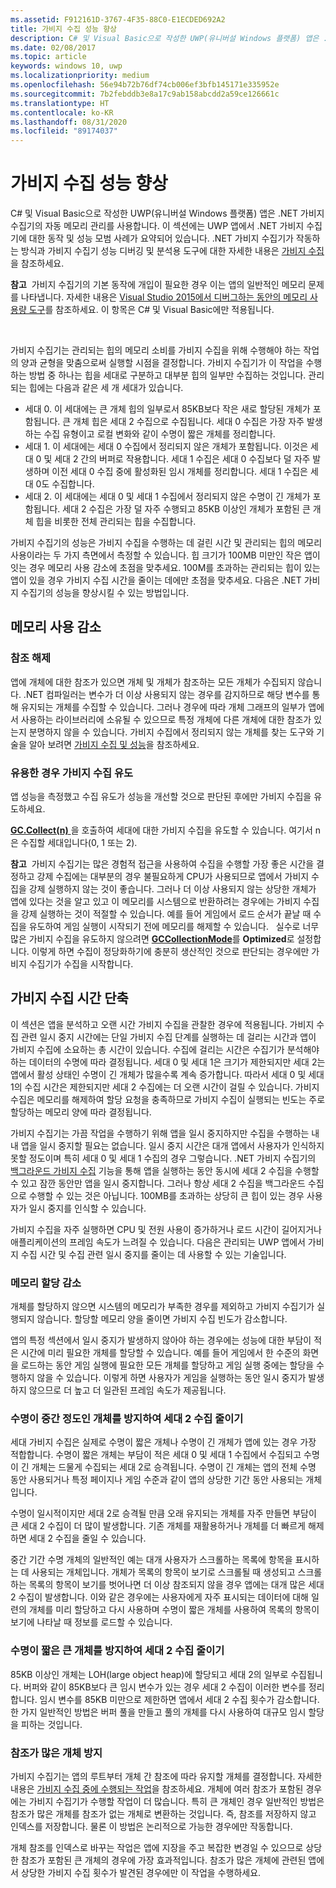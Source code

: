 ```yaml
---
ms.assetid: F912161D-3767-4F35-88C0-E1ECDED692A2
title: 가비지 수집 성능 향상
description: C# 및 Visual Basic으로 작성한 UWP(유니버설 Windows 플랫폼) 앱은 .NET 가비지 수집기의 자동 메모리 관리를 사용합니다. 이 섹션에는 UWP 앱에서 .NET 가비지 수집기에 대한 동작 및 성능 모범 사례가 요약되어 있습니다.
ms.date: 02/08/2017
ms.topic: article
keywords: windows 10, uwp
ms.localizationpriority: medium
ms.openlocfilehash: 56e94b72b76df74cb006ef3bfb145171e335952e
ms.sourcegitcommit: 7b2febddb3e8a17c9ab158abcdd2a59ce126661c
ms.translationtype: HT
ms.contentlocale: ko-KR
ms.lasthandoff: 08/31/2020
ms.locfileid: "89174037"
---
```

# <a name="improve-garbage-collection-performance"></a>가비지 수집 성능 향상


C# 및 Visual Basic으로 작성한 UWP(유니버설 Windows 플랫폼) 앱은 .NET 가비지 수집기의 자동 메모리 관리를 사용합니다. 이 섹션에는 UWP 앱에서 .NET 가비지 수집기에 대한 동작 및 성능 모범 사례가 요약되어 있습니다. .NET 가비지 수집기가 작동하는 방식과 가비지 수집기 성능 디버깅 및 분석용 도구에 대한 자세한 내용은 [가비지 수집](/dotnet/standard/garbage-collection/index)을 참조하세요.

**참고**  가비지 수집기의 기본 동작에 개입이 필요한 경우 이는 앱의 일반적인 메모리 문제를 나타냅니다. 자세한 내용은 [Visual Studio 2015에서 디버그하는 동안의 메모리 사용량 도구](https://devblogs.microsoft.com/devops/memory-usage-tool-while-debugging-in-visual-studio-2015/)를 참조하세요. 이 항목은 C# 및 Visual Basic에만 적용됩니다.

 

가비지 수집기는 관리되는 힙의 메모리 소비를 가비지 수집을 위해 수행해야 하는 작업의 양과 균형을 맞춤으로써 실행할 시점을 결정합니다. 가비지 수집기가 이 작업을 수행하는 방법 중 하나는 힙을 세대로 구분하고 대부분 힙의 일부만 수집하는 것입니다. 관리되는 힙에는 다음과 같은 세 개 세대가 있습니다.

-   세대 0. 이 세대에는 큰 개체 힙의 일부로서 85KB보다 작은 새로 할당된 개체가 포함됩니다. 큰 개체 힙은 세대 2 수집으로 수집됩니다. 세대 0 수집은 가장 자주 발생하는 수집 유형이고 로컬 변화와 같이 수명이 짧은 개체를 정리합니다.
-   세대 1. 이 세대에는 세대 0 수집에서 정리되지 않은 개체가 포함됩니다. 이것은 세대 0 및 세대 2 간의 버퍼로 작용합니다. 세대 1 수집은 세대 0 수집보다 덜 자주 발생하며 이전 세대 0 수집 중에 활성화된 임시 개체를 정리합니다. 세대 1 수집은 세대 0도 수집합니다.
-   세대 2. 이 세대에는 세대 0 및 세대 1 수집에서 정리되지 않은 수명이 긴 개체가 포함됩니다. 세대 2 수집은 가장 덜 자주 수행되고 85KB 이상인 개체가 포함된 큰 개체 힙을 비롯한 전체 관리되는 힙을 수집합니다.

가비지 수집기의 성능은 가비지 수집을 수행하는 데 걸린 시간 및 관리되는 힙의 메모리 사용이라는 두 가지 측면에서 측정할 수 있습니다. 힙 크기가 100MB 미만인 작은 앱이 잇는 경우 메모리 사용 감소에 초점을 맞추세요. 100M를 초과하는 관리되는 힙이 있는 앱이 있을 경우 가비지 수집 시간을 줄이는 데에만 초점을 맞추세요. 다음은 .NET 가비지 수집기의 성능을 향상시킬 수 있는 방법입니다.

## <a name="reduce-memory-consumption"></a>메모리 사용 감소

### <a name="release-references"></a>참조 해제

앱에 개체에 대한 참조가 있으면 개체 및 개체가 참조하는 모든 개체가 수집되지 않습니다. .NET 컴파일러는 변수가 더 이상 사용되지 않는 경우를 감지하므로 해당 변수를 통해 유지되는 개체를 수집할 수 있습니다. 그러나 경우에 따라 개체 그래프의 일부가 앱에서 사용하는 라이브러리에 소유될 수 있으므로 특정 개체에 다른 개체에 대한 참조가 있는지 분명하지 않을 수 있습니다. 가비지 수집에서 정리되지 않는 개체를 찾는 도구와 기술을 알아 보려면 [가비지 수집 및 성능](/dotnet/standard/garbage-collection/performance)을 참조하세요.

### <a name="induce-a-garbage-collection-if-its-useful"></a>유용한 경우 가비지 수집 유도

앱 성능을 측정했고 수집 유도가 성능을 개선할 것으로 판단된 후에만 가비지 수집을 유도하세요.

[  **GC.Collect(n)** ](/dotnet/api/system.gc.collect#System_GC_Collect_System_Int32_)을 호출하여 세대에 대한 가비지 수집을 유도할 수 있습니다. 여기서 n은 수집할 세대입니다(0, 1 또는 2).

**참고**  가비지 수집기는 많은 경험적 접근을 사용하여 수집을 수행할 가장 좋은 시간을 결정하고 강제 수집에는 대부분의 경우 불필요하게 CPU가 사용되므로 앱에서 가비지 수집을 강제 실행하지 않는 것이 좋습니다. 그러나 더 이상 사용되지 않는 상당한 개체가 앱에 있다는 것을 알고 있고 이 메모리를 시스템으로 반환하려는 경우에는 가비지 수집을 강제 실행하는 것이 적절할 수 있습니다. 예를 들어 게임에서 로드 순서가 끝날 때 수집을 유도하여 게임 실행이 시작되기 전에 메모리를 해제할 수 있습니다.
 
실수로 너무 많은 가비지 수집을 유도하지 않으려면 [**GCCollectionMode**](/dotnet/api/system.gccollectionmode)를 **Optimized**로 설정합니다. 이렇게 하면 수집이 정당화하기에 충분히 생산적인 것으로 판단되는 경우에만 가비지 수집기가 수집을 시작합니다.

## <a name="reduce-garbage-collection-time"></a>가비지 수집 시간 단축

이 섹션은 앱을 분석하고 오랜 시간 가비지 수집을 관찰한 경우에 적용됩니다. 가비지 수집 관련 일시 중지 시간에는 단일 가비지 수집 단계를 실행하는 데 걸리는 시간과 앱이 가비지 수집에 소요하는 총 시간이 있습니다. 수집에 걸리는 시간은 수집기가 분석해야 하는 데이터의 수명에 따라 결정됩니다. 세대 0 및 세대 1은 크기가 제한되지만 세대 2는 앱에서 활성 상태인 수명이 긴 개체가 많을수록 계속 증가합니다. 따라서 세대 0 및 세대 1의 수집 시간은 제한되지만 세대 2 수집에는 더 오랜 시간이 걸릴 수 있습니다. 가비지 수집은 메모리를 해제하여 할당 요청을 충족하므로 가비지 수집이 실행되는 빈도는 주로 할당하는 메모리 양에 따라 결정됩니다.

가비지 수집기는 가끔 작업을 수행하기 위해 앱을 일시 중지하지만 수집을 수행하는 내내 앱을 일시 중지할 필요는 없습니다. 일시 중지 시간은 대개 앱에서 사용자가 인식하지 못할 정도이며 특히 세대 0 및 세대 1 수집의 경우 그렇습니다. .NET 가비지 수집기의 [백그라운드 가비지 수집](/dotnet/standard/garbage-collection/fundamentals) 기능을 통해 앱을 실행하는 동안 동시에 세대 2 수집을 수행할 수 있고 잠깐 동안만 앱을 일시 중지합니다. 그러나 항상 세대 2 수집을 백그라운드 수집으로 수행할 수 있는 것은 아닙니다. 100MB를 초과하는 상당히 큰 힙이 있는 경우 사용자가 일시 중지를 인식할 수 있습니다.

가비지 수집을 자주 실행하면 CPU 및 전원 사용이 증가하거나 로드 시간이 길어지거나 애플리케이션의 프레임 속도가 느려질 수 있습니다. 다음은 관리되는 UWP 앱에서 가비지 수집 시간 및 수집 관련 일시 중지를 줄이는 데 사용할 수 있는 기술입니다.

### <a name="reduce-memory-allocations"></a>메모리 할당 감소

개체를 할당하지 않으면 시스템의 메모리가 부족한 경우를 제외하고 가비지 수집기가 실행되지 않습니다. 할당할 메모리 양을 줄이면 가비지 수집 빈도가 감소합니다.

앱의 특정 섹션에서 일시 중지가 발생하지 않아야 하는 경우에는 성능에 대한 부담이 적은 시간에 미리 필요한 개체를 할당할 수 있습니다. 예를 들어 게임에서 한 수준의 화면을 로드하는 동안 게임 실행에 필요한 모든 개체를 할당하고 게임 실행 중에는 할당을 수행하지 않을 수 있습니다. 이렇게 하면 사용자가 게임을 실행하는 동안 일시 중지가 발생하지 않으므로 더 높고 더 일관된 프레임 속도가 제공됩니다.

### <a name="reduce-generation-2-collections-by-avoiding-objects-with-a-medium-length-lifetime"></a>수명이 중간 정도인 개체를 방지하여 세대 2 수집 줄이기

세대 가비지 수집은 실제로 수명이 짧은 개체나 수명이 긴 개체가 앱에 있는 경우 가장 적합합니다. 수명이 짧은 개체는 부담이 적은 세대 0 및 세대 1 수집에서 수집되고 수명이 긴 개체는 드물게 수집되는 세대 2로 승격됩니다. 수명이 긴 개체는 앱의 전체 수명 동안 사용되거나 특정 페이지나 게임 수준과 같이 앱의 상당한 기간 동안 사용되는 개체입니다.

수명이 일시적이지만 세대 2로 승격될 만큼 오래 유지되는 개체를 자주 만들면 부담이 큰 세대 2 수집이 더 많이 발생합니다. 기존 개체를 재활용하거나 개체를 더 빠르게 해제하면 세대 2 수집을 줄일 수 있습니다.

중간 기간 수명 개체의 일반적인 예는 대개 사용자가 스크롤하는 목록에 항목을 표시하는 데 사용되는 개체입니다. 개체가 목록의 항목이 보기로 스크롤될 때 생성되고 스크롤하는 목록의 항목이 보기를 벗어나면 더 이상 참조되지 않을 경우 앱에는 대개 많은 세대 2 수집이 발생합니다. 이와 같은 경우에는 사용자에게 자주 표시되는 데이터에 대해 일련의 개체를 미리 할당하고 다시 사용하며 수명이 짧은 개체를 사용하여 목록의 항목이 보기에 나타날 때 정보를 로드할 수 있습니다.

### <a name="reduce-generation-2-collections-by-avoiding-large-sized-objects-with-short-lifetimes"></a>수명이 짧은 큰 개체를 방지하여 세대 2 수집 줄이기

85KB 이상인 개체는 LOH(large object heap)에 할당되고 세대 2의 일부로 수집됩니다. 버퍼와 같이 85KB보다 큰 임시 변수가 있는 경우 세대 2 수집이 이러한 변수를 정리합니다. 임시 변수를 85KB 미만으로 제한하면 앱에서 세대 2 수집 횟수가 감소합니다. 한 가지 일반적인 방법은 버퍼 풀을 만들고 풀의 개체를 다시 사용하여 대규모 임시 할당을 피하는 것입니다.

### <a name="avoid-reference-rich-objects"></a>참조가 많은 개체 방지

가비지 수집기는 앱의 루트부터 개체 간 참조에 따라 유지할 개체를 결정합니다. 자세한 내용은 [가비지 수집 중에 수행되는 작업](/dotnet/standard/garbage-collection/fundamentals)을 참조하세요. 개체에 여러 참조가 포함된 경우에는 가비지 수집기가 수행할 작업이 더 많습니다. 특히 큰 개체인 경우 일반적인 방법은 참조가 많은 개체를 참조가 없는 개체로 변환하는 것입니다. 즉, 참조를 저장하지 않고 인덱스를 저장합니다. 물론 이 방법은 논리적으로 가능한 경우에만 작동합니다.

개체 참조를 인덱스로 바꾸는 작업은 앱에 지장을 주고 복잡한 변경일 수 있으므로 상당한 참조가 포함된 큰 개체의 경우에 가장 효과적입니다. 참조가 많은 개체에 관련된 앱에서 상당한 가비지 수집 횟수가 발견된 경우에만 이 작업을 수행하세요.

 

 